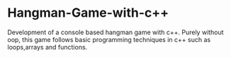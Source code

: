 # Hangman-Game-with-c++
Development of a console based hangman game with c++. Purely without oop, this game follows basic programming techniques in c++ such as loops,arrays and functions.
